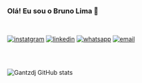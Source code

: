 ### Olá! Eu sou o Bruno Lima 👋

<!--
**Gantzdj/Gantzdj** is a ✨ _special_ ✨ repository because its `README.md` (this file) appears on your GitHub profile.

Here are some ideas to get you started:

- 🔭 I’m currently working on ...
- 🌱 I’m currently learning ...
- 👯 I’m looking to collaborate on ...
- 🤔 I’m looking for help with ...
- 💬 Ask me about ...
- 📫 How to reach me: ...
- 😄 Pronouns: ...
- ⚡ Fun fact: ...
-->

<br/>

[![instatgram](https://img.shields.io/badge/Instagram-E4405F?style=for-the-badge&logo=instagram&logoColor=white)](https://www.instagram.com/brunolima_______/?igshid=ZDdkNTZiNTM%3D)
[![linkedin](https://img.shields.io/badge/LinkedIn-0077B5?style=for-the-badge&logo=linkedin&logoColor=white)](https://www.linkedin.com/in/bruno-santos-de-lima-1b96b9257/)
[![whatsapp](https://img.shields.io/badge/WhatsApp-25D366?style=for-the-badge&logo=whatsapp&logoColor=white)](https://wa.me/qr/J7RRM56HGN2MK1)
[![email](https://img.shields.io/badge/Gmail-D14836?style=for-the-badge&logo=gmail&logoColor=white)](mailto:blimma78@gmail.com)
##
<br/>


![Gantzdj GitHub stats](https://github-readme-stats.vercel.app/api?username=Gantzdj&show_icons=true&theme=onedark)

##


